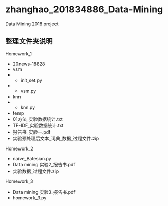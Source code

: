 # zhanghao_201834886_Data-Mining
Data Mining 2018 project

## 整理文件夹说明

Homework_1
- 20news-18828
- vsm
- - init_set.py
- - vsm.py
- knn
- - knn.py
- temp
- 01方法_实验数据统计.txt
- TF-IDF_实验数据统计.txt
- 报告书_实验一.pdf
- 实验预处理后文本_词典_数据_过程文件.zip

Homework_2
- naive_Batesian.py
- Data mining 实验2_报告书.pdf
- 实验数据_过程文件.zip

Homework_3
- Data mining 实验3_报告书.pdf
- homework_3.py
